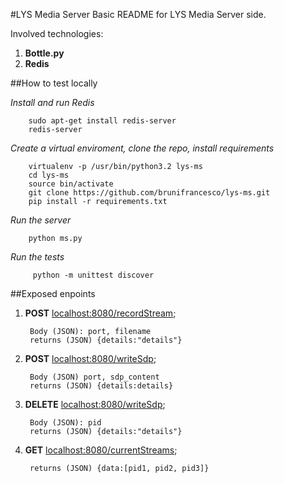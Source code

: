 #LYS Media Server
Basic README for LYS Media Server side.

Involved technologies:

1. **Bottle.py**
2. **Redis**

##How to test locally

*Install and run Redis*
		
		sudo apt-get install redis-server
		redis-server

*Create a virtual enviroment, clone the repo, install requirements*

		virtualenv -p /usr/bin/python3.2 lys-ms
		cd lys-ms
		source bin/activate
		git clone https://github.com/brunifrancesco/lys-ms.git
		pip install -r requirements.txt

*Run the server*
		
		python ms.py

*Run the tests*
	
		 python -m unittest discover

##Exposed enpoints

1. **POST** <localhost:8080/recordStream>; 
		
		Body (JSON): port, filename
		returns (JSON) {details:"details"}

2. **POST** <localhost:8080/writeSdp>;
	
		Body (JSON) port, sdp_content
		returns (JSON) {details:details}

		
3. **DELETE** <localhost:8080/writeSdp>;

	
		Body (JSON): pid
		returns (JSON) {details:"details"}

4. **GET** <localhost:8080/currentStreams>; 
	
	
		returns (JSON) {data:[pid1, pid2, pid3]}
